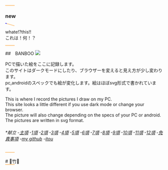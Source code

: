 <head>
<link rel="stylesheet" href="C:\Users\CENTURY_SSD_250GB\Documents\GitHub\12.banboo\style.css">
</head>
<!-- .slide: data-fullscreen -->
<style>
.simple-svg-animation {
  animation: rotate 1.5s linear infinite;
}
@keyframes rotate {
  100% {
    transform: rotate(360deg);
  }
}
	.svganime {
  animation: random-move 8s infinite;
}
.svganime {
  animation: random-move 1s infinite;
}
	.blink {
  animation: blink 2.75s infinite;
}
@keyframes blink {
  50% {
    opacity: -10;
  }
}
svg {
width: 30px;
height: 2px;
background-color: #f929;
animation: mymove 3s infinite;
}
 {
width: 40px;
height: 2px;
background-color: #f20;
animation: mymove 10s infinite;
}
@keyframes mymove {
80% {background-color: #FFF;}
}

</style>
<body>

<svg viewBox="0 0 100 100">
<circle cx="50" cy="50" r="40" stroke="black" stroke-width="0.8" fill="none" />
</svg>



<h3 class="blink">new</h3>

<svg class="simple-svg-animation" width="100" height="100">

<circle cx="1" cy="1" r="3" fill="blue" />
<p>whate!?this!!<br>これは！何！？</p>

<div>
<svg viewBox="0 0 100 100">
<circle cx="50" cy="50" r="40" stroke="black" stroke-width="0.8" fill="none" />
</svg>
</div>

<!-- .slide: data-fullscreen -->
##　BANBOO
<img src ="C:\Users\CENTURY_SSD_250GB\Documents\GitHub\12.banboo\take.png">
<!-- .slide: data-fullscreen -->
<p>
PCで描いた絵をここに記録します。<br>
このサイトはダークモードにしたり、ブラウザーを変えると見え方が少し変わります。<br> 
pc,androidのスペックでも絵が変化します。絵はほぼsvg形式で書かれています。
</p>
<!-- .slide: data-fullscreen -->
<p>
This is where I record the pictures I draw on my PC.<br>
This site looks a little different if you use dark mode or change your browser.<br>
The picture will also change depending on the specs of your PC or android. The pictures are written in svg format.
</p>
<!-- .slide: data-fullscreen -->

<h6>
*献立
-<a href="https://itou332.github.io/top_page/">主項</a>
-<a href="https://itou332.github.io/">1項</a>
-<a href="https://itou332.github.io/itou332a.github.io/">2項</a>
-<a href="https://itou332.github.io/diary">3項</a>
-<a href="https://itou332.github.io/today/">4項</a>
-<a href="https://itou332.github.io/challenge/">5項</a>
-<a href="https://itou332.github.io/nontitle/">6項</a>
-<a href="https://itou332.github.io/elaboration/">7項</a>
-<a href="https://itou332.github.io/analog/">8項</a>
-<a href="https://itou332.github.io/culture/">9項</a>
-<a href="https://itou332.github.io/walk/">10項</a>
-<a href="https://itou332.github.io/pine/">11項</a>
-<a href="https://itou332.github.io/banboo/">12項</a>
-<a href="https://itou332.github.io/Privacy-policy/">免責事項</a>
-<a href="https://github.com/itou332">my github</a>
-<a href="http://itou33good.starfree.jp/">itou</a>
</h6>
<!-- .slide: data-fullscreen -->
<div>
<svg viewBox="0 0 100 100">
<circle cx="50" cy="50" r="40" stroke="black" stroke-width="0.8" fill="none" />
</svg>
</div>
<br>
# 🎍竹🎍
<div>
<svg viewBox="0 0 100 100">
<circle cx="50" cy="50" r="40" stroke="black" stroke-width="0.8" fill="none" />
</svg>
</div>
